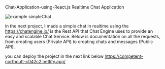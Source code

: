 Chat-Application-using-React.js
Realtime Chat Application

<img src="https://camo.githubusercontent.com/1b3dc8939ac229215d8a2878202158c407ec1fcabad13ca416d8becc5ce35c44/68747470733a2f2f692e6962622e636f2f76446878384d642f57686174732d4170702d496d6167652d323032312d30312d32362d61742d30322d30312d34332e6a7067" alt="example simpleChat">

in the next project, I made a simple chat in realtime using the https://chatengine.io/ is the Rest API that Chat Engine uses to provide an easy and scalable Chat Service. Below is documentation on all the requests, from creating users (Private API) to creating chats and messages (Public API).

you can deploy the project in the next link below
https://competent-northcutt-c042c2.netlify.app/
